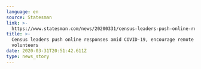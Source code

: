 ```yaml
---
language: en
source: Statesman
link: >-
  https://www.statesman.com/news/20200331/census-leaders-push-online-responses-amid-covid-19-encourage-remote-volunteers
title: >-
  Census leaders push online responses amid COVID-19, encourage remote
  volunteers
date: 2020-03-31T20:51:42.611Z
type: news_story
---
```


